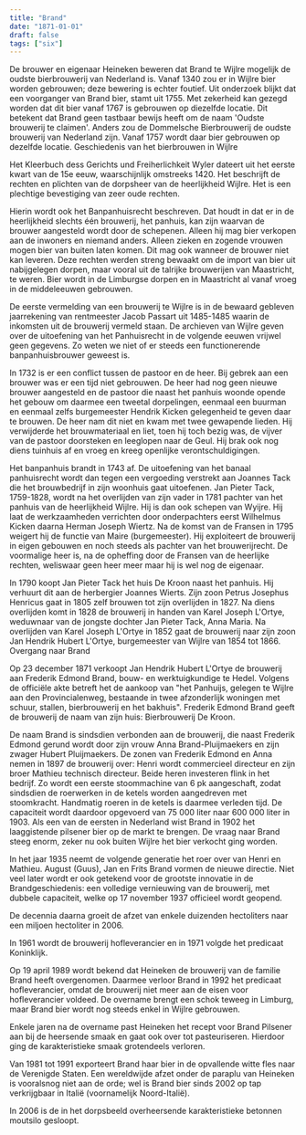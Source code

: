 ```yaml
---
title: "Brand"
date: "1871-01-01"
draft: false
tags: ["six"]
---
```


De brouwer en eigenaar Heineken beweren dat Brand te Wijlre mogelijk de oudste bierbrouwerij van Nederland is. Vanaf 1340 zou er in Wijlre bier worden gebrouwen; deze bewering is echter foutief. Uit onderzoek blijkt dat een voorganger van Brand bier, stamt uit 1755. Met zekerheid kan gezegd worden dat dit bier vanaf 1767 is gebrouwen op diezelfde locatie. Dit betekent dat Brand geen tastbaar bewijs heeft om de naam 'Oudste brouwerij te claimen'. Anders zou de Dommelsche Bierbrouwerij de oudste brouwerij van Nederland zijn. Vanaf 1757 wordt daar bier gebrouwen op dezelfde locatie.
Geschiedenis van het bierbrouwen in Wijlre

Het Kleerbuch dess Gerichts und Freiherlichkeit Wyler dateert uit het eerste kwart van de 15e eeuw, waarschijnlijk omstreeks 1420. Het beschrijft de rechten en plichten van de dorpsheer van de heerlijkheid Wijlre. Het is een plechtige bevestiging van zeer oude rechten.

Hierin wordt ook het Banpanhuisrecht beschreven. Dat houdt in dat er in de heerlijkheid slechts één brouwerij, het panhuis, kan zijn waarvan de brouwer aangesteld wordt door de schepenen. Alleen hij mag bier verkopen aan de inwoners en niemand anders. Alleen zieken en zogende vrouwen mogen bier van buiten laten komen. Dit mag ook wanneer de brouwer niet kan leveren. Deze rechten werden streng bewaakt om de import van bier uit nabijgelegen dorpen, maar vooral uit de talrijke brouwerijen van Maastricht, te weren. Bier wordt in de Limburgse dorpen en in Maastricht al vanaf vroeg in de middeleeuwen gebrouwen.

De eerste vermelding van een brouwerij te Wijlre is in de bewaard gebleven jaarrekening van rentmeester Jacob Passart uit 1485-1485 waarin de inkomsten uit de brouwerij vermeld staan. De archieven van Wijlre geven over de uitoefening van het Panhuisrecht in de volgende eeuwen vrijwel geen gegevens. Zo weten we niet of er steeds een functionerende banpanhuisbrouwer geweest is.

In 1732 is er een conflict tussen de pastoor en de heer. Bij gebrek aan een brouwer was er een tijd niet gebrouwen. De heer had nog geen nieuwe brouwer aangesteld en de pastoor die naast het panhuis woonde opende het gebouw om daarmee een tweetal dorpelingen, eenmaal een buurman en eenmaal zelfs burgemeester Hendrik Kicken gelegenheid te geven daar te brouwen. De heer nam dit niet en kwam met twee gewapende lieden. Hij verwijderde het brouwmateriaal en liet, toen hij toch bezig was, de vijver van de pastoor doorsteken en leeglopen naar de Geul. Hij brak ook nog diens tuinhuis af en vroeg en kreeg openlijke verontschuldigingen.

Het banpanhuis brandt in 1743 af. De uitoefening van het banaal panhuisrecht wordt dan tegen een vergoeding verstrekt aan Joannes Tack die het brouwbedrijf in zijn woonhuis gaat uitoefenen. Jan Pieter Tack, 1759-1828, wordt na het overlijden van zijn vader in 1781 pachter van het panhuis van de heerlijkheid Wijlre. Hij is dan ook schepen van Wyijre. Hij laat de werkzaamheden verrichten door onderpachters eerst Wilhelmus Kicken daarna Herman Joseph Wiertz. Na de komst van de Fransen in 1795 weigert hij de functie van Maire (burgemeester). Hij exploiteert de brouwerij in eigen gebouwen en noch steeds als pachter van het brouwerijrecht. De voormalige heer is, na de opheffing door de Fransen van de heerlijke rechten, weliswaar geen heer meer maar hij is wel nog de eigenaar.

In 1790 koopt Jan Pieter Tack het huis De Kroon naast het panhuis. Hij verhuurt dit aan de herbergier Joannes Wierts. Zijn zoon Petrus Josephus Henricus gaat in 1805 zelf brouwen tot zijn overlijden in 1827. Na diens overlijden komt in 1828 de brouwerij in handen van Karel Joseph L'Ortye, weduwnaar van de jongste dochter Jan Pieter Tack, Anna Maria. Na overlijden van Karel Joseph L'Ortye in 1852 gaat de brouwerij naar zijn zoon Jan Hendrik Hubert L'Ortye, burgemeester van Wijlre van 1854 tot 1866.
Overgang naar Brand

Op 23 december 1871 verkoopt Jan Hendrik Hubert L'Ortye de brouwerij aan Frederik Edmond Brand, bouw- en werktuigkundige te Hedel. Volgens de officiële akte betreft het de aankoop van "het Panhuijs, gelegen te Wijlre aan den Provincialenweg, bestaande in twee afzonderlijk woningen met schuur, stallen, bierbrouwerij en het bakhuis". Frederik Edmond Brand geeft de brouwerij de naam van zijn huis: Bierbrouwerij De Kroon.

De naam Brand is sindsdien verbonden aan de brouwerij, die naast Frederik Edmond gerund wordt door zijn vrouw Anna Brand-Pluijmaekers en zijn zwager Hubert Pluijmaekers. De zonen van Frederik Edmond en Anna nemen in 1897 de brouwerij over: Henri wordt commercieel directeur en zijn broer Mathieu technisch directeur. Beide heren investeren flink in het bedrijf. Zo wordt een eerste stoommachine van 6 pk aangeschaft, zodat sindsdien de roerwerken in de ketels worden aangedreven met stoomkracht. Handmatig roeren in de ketels is daarmee verleden tijd. De capaciteit wordt daardoor opgevoerd van 75 000 liter naar 600 000 liter in 1903. Als een van de eersten in Nederland wist Brand in 1902 het laaggistende pilsener bier op de markt te brengen. De vraag naar Brand steeg enorm, zeker nu ook buiten Wijlre het bier verkocht ging worden.

In het jaar 1935 neemt de volgende generatie het roer over van Henri en Mathieu. August (Guus), Jan en Frits Brand vormen de nieuwe directie. Niet veel later wordt er ook getekend voor de grootste innovatie in de Brandgeschiedenis: een volledige vernieuwing van de brouwerij, met dubbele capaciteit, welke op 17 november 1937 officieel wordt geopend.

De decennia daarna groeit de afzet van enkele duizenden hectoliters naar een miljoen hectoliter in 2006.

In 1961 wordt de brouwerij hofleverancier en in 1971 volgde het predicaat Koninklijk.

Op 19 april 1989 wordt bekend dat Heineken de brouwerij van de familie Brand heeft overgenomen. Daarmee verloor Brand in 1992 het predicaat hofleverancier, omdat de brouwerij niet meer aan de eisen voor hofleverancier voldeed. De overname brengt een schok teweeg in Limburg, maar Brand bier wordt nog steeds enkel in Wijlre gebrouwen.

Enkele jaren na de overname past Heineken het recept voor Brand Pilsener aan bij de heersende smaak en gaat ook over tot pasteuriseren. Hierdoor ging de karakteristieke smaak grotendeels verloren.

Van 1981 tot 1991 exporteert Brand haar bier in de opvallende witte fles naar de Verenigde Staten. Een wereldwijde afzet onder de paraplu van Heineken is vooralsnog niet aan de orde; wel is Brand bier sinds 2002 op tap verkrijgbaar in Italië (voornamelijk Noord-Italië).

In 2006 is de in het dorpsbeeld overheersende karakteristieke betonnen moutsilo gesloopt. 